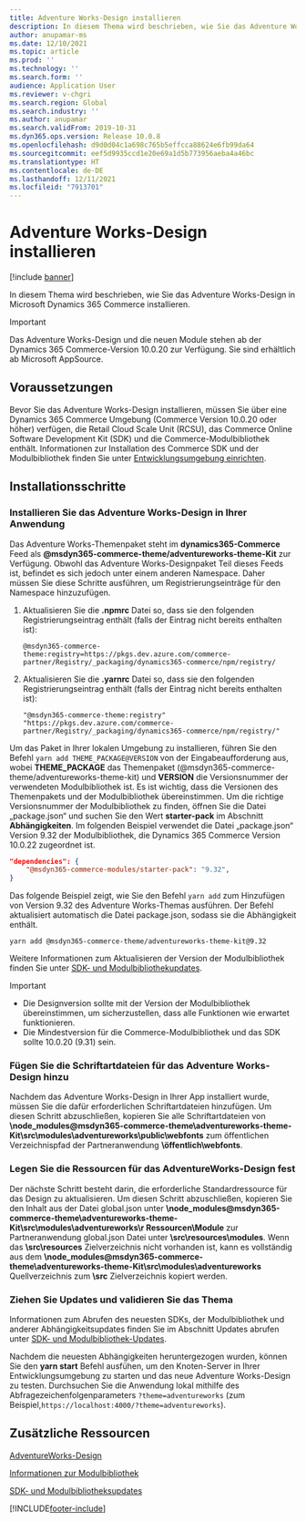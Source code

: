 ```yaml
---
title: Adventure Works-Design installieren
description: In diesem Thema wird beschrieben, wie Sie das Adventure Works-Design in Microsoft Dynamics 365 Commerce installieren.
author: anupamar-ms
ms.date: 12/10/2021
ms.topic: article
ms.prod: ''
ms.technology: ''
ms.search.form: ''
audience: Application User
ms.reviewer: v-chgri
ms.search.region: Global
ms.search.industry: ''
ms.author: anupamar
ms.search.validFrom: 2019-10-31
ms.dyn365.ops.version: Release 10.0.8
ms.openlocfilehash: d9d0d04c1a698c765b5effcca88624e6fb99da64
ms.sourcegitcommit: eef5d9935ccd1e20e69a1d5b773956aeba4a46bc
ms.translationtype: HT
ms.contentlocale: de-DE
ms.lasthandoff: 12/11/2021
ms.locfileid: "7913701"
---
```

# <a name="install-the-adventure-works-theme"></a>Adventure Works-Design installieren

[!include [banner](includes/banner.md)]

In diesem Thema wird beschrieben, wie Sie das Adventure Works-Design in Microsoft Dynamics 365 Commerce installieren. 

> [!IMPORTANT]
> Das Adventure Works-Design und die neuen Module stehen ab der Dynamics 365 Commerce-Version 10.0.20 zur Verfügung. Sie sind erhältlich ab Microsoft AppSource.

## <a name="prerequisites"></a>Voraussetzungen

Bevor Sie das Adventure Works-Design installieren, müssen Sie über eine Dynamics 365 Commerce Umgebung (Commerce Version 10.0.20 oder höher) verfügen, die Retail Cloud Scale Unit (RCSU), das Commerce Online Software Development Kit (SDK) und die Commerce-Modulbibliothek enthält. Informationen zur Installation des Commerce SDK und der Modulbibliothek finden Sie unter [Entwicklungsumgebung einrichten](e-commerce-extensibility/setup-dev-environment.md). 

## <a name="installation-steps"></a>Installationsschritte

### <a name="install-the-adventure-works-theme-in-your-application"></a>Installieren Sie das Adventure Works-Design in Ihrer Anwendung

Das Adventure Works-Themenpaket steht im **dynamics365-Commerce** Feed als **@msdyn365-commerce-theme/adventureworks-theme-Kit** zur Verfügung. Obwohl das Adventure Works-Designpaket Teil dieses Feeds ist, befindet es sich jedoch unter einem anderen Namespace. Daher müssen Sie diese Schritte ausführen, um Registrierungseinträge für den Namespace hinzuzufügen.

1. Aktualisieren Sie die **.npmrc** Datei so, dass sie den folgenden Registrierungseintrag enthält (falls der Eintrag nicht bereits enthalten ist):

    `@msdyn365-commerce-theme:registry=https://pkgs.dev.azure.com/commerce-partner/Registry/_packaging/dynamics365-commerce/npm/registry/`

1. Aktualisieren Sie die **.yarnrc** Datei so, dass sie den folgenden Registrierungseintrag enthält (falls der Eintrag nicht bereits enthalten ist):

    `"@msdyn365-commerce-theme:registry" "https://pkgs.dev.azure.com/commerce-partner/Registry/_packaging/dynamics365-commerce/npm/registry/"`  
    
Um das Paket in Ihrer lokalen Umgebung zu installieren, führen Sie den Befehl `yarn add THEME_PACKAGE@VERSION` von der Eingabeaufforderung aus, wobei **THEME_PACKAGE** das Themenpaket (@msdyn365-commerce-theme/adventureworks-theme-kit) und **VERSION** die Versionsnummer der verwendeten Modulbibliothek ist. Es ist wichtig, dass die Versionen des Themenpakets und der Modulbibliothek übereinstimmen. Um die richtige Versionsnummer der Modulbibliothek zu finden, öffnen Sie die Datei „package.json“ und suchen Sie den Wert **starter-pack** im Abschnitt **Abhängigkeiten**. Im folgenden Beispiel verwendet die Datei „package.json“ Version 9.32 der Modulbibliothek, die Dynamics 365 Commerce Version 10.0.22 zugeordnet ist.  

```json
"dependencies": {
    "@msdyn365-commerce-modules/starter-pack": "9.32",
}
```

Das folgende Beispiel zeigt, wie Sie den Befehl `yarn add` zum Hinzufügen von Version 9.32 des Adventure Works-Themas ausführen. Der Befehl aktualisiert automatisch die Datei package.json, sodass sie die Abhängigkeit enthält.

`yarn add @msdyn365-commerce-theme/adventureworks-theme-kit@9.32`

Weitere Informationen zum Aktualisieren der Version der Modulbibliothek finden Sie unter [SDK- und Modulbibliothekupdates](e-commerce-extensibility/sdk-updates.md). 

> [!IMPORTANT]
> - Die Designversion sollte mit der Version der Modulbibliothek übereinstimmen, um sicherzustellen, dass alle Funktionen wie erwartet funktionieren. 
> - Die Mindestversion für die Commerce-Modulbibliothek und das SDK sollte 10.0.20 (9.31) sein. 

### <a name="add-the-font-files-for-the-adventure-works-theme"></a>Fügen Sie die Schriftartdateien für das Adventure Works-Design hinzu

Nachdem das Adventure Works-Design in Ihrer App installiert wurde, müssen Sie die dafür erforderlichen Schriftartdateien hinzufügen. Um diesen Schritt abzuschließen, kopieren Sie alle Schriftartdateien von **\node_modules@msdyn365-commerce-theme\adventureworks-theme-Kit\src\modules\adventureworks\public\webfonts** zum öffentlichen Verzeichnispfad der Partneranwendung **\öffentlich\webfonts**.

### <a name="set-up-the-resources-for-the-adventure-works-theme"></a>Legen Sie die Ressourcen für das AdventureWorks-Design fest

Der nächste Schritt besteht darin, die erforderliche Standardressource für das Design zu aktualisieren. Um diesen Schritt abzuschließen, kopieren Sie den Inhalt aus der Datei global.json unter **\node_modules@msdyn365-commerce-theme\adventureworks-theme-Kit\src\modules\adventureworks\r Ressourcen\Module** zur Partneranwendung global.json Datei unter **\src\resources\modules**. Wenn das **\src\resources** Zielverzeichnis nicht vorhanden ist, kann es vollständig aus dem **\node_modules@msdyn365-commerce-theme\adventureworks-theme-Kit\src\modules\adventureworks** Quellverzeichnis zum **\src** Zielverzeichnis kopiert werden.

### <a name="pull-updates-and-validate-the-theme"></a>Ziehen Sie Updates und validieren Sie das Thema

Informationen zum Abrufen des neuesten SDKs, der Modulbibliothek und anderer Abhängigkeitsupdates finden Sie im Abschnitt Updates abrufen unter [SDK- und Modulbibliothek-Updates](e-commerce-extensibility/sdk-updates.md#pull-updates).

Nachdem die neuesten Abhängigkeiten heruntergezogen wurden, können Sie den **yarn start** Befehl ausfühen, um den Knoten-Server in Ihrer Entwicklungsumgebung zu starten und das neue Adventure Works-Design zu testen. Durchsuchen Sie die Anwendung lokal mithilfe des Abfragezeichenfolgenparameters `?theme=adventureworks` (zum Beispiel,`https://localhost:4000/?theme=adventureworks`).

## <a name="additional-resources"></a>Zusätzliche Ressourcen

[AdventureWorks-Design](adventure-works-theme.md)

[Informationen zur Modulbibliothek](starter-kit-overview.md)

[SDK- und Modulbibliotheksupdates](e-commerce-extensibility/sdk-updates.md)

[!INCLUDE[footer-include](../includes/footer-banner.md)]
